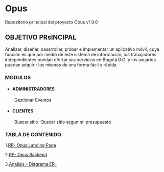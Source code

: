 # Opus
Repositorio principal del proyecto Opus v1.0.0
## OBJETIVO PRsINCIPAL
Analizar, diseñar, desarrollar, probar e implementar un aplicativo móvil, cuya función es que por medio de éste sistema de información, los trabajadores independientes puedan ofertar sus servicios en Bogotá D.C. y los usuarios puedan adquirir los mismos de una forma fácil y rápida.
### MODULOS
- #### ADMINISTRADORES
    -Gestionar Eventos
- #### CLIENTES
    -Buscar sitio
    -Buscar sitio segun mi presupuesto

### TABLA DE CONTENIDO
1.[RP- Opus  Landing Page](https://github.com/Juan2307/carro.git)

2.[RP- Opus Backend](https://github.com/Juan2307/Opus_Backend.git)

3.[Analisis - Diagrama  ER-](https://github.com/Juan2307/carro.git)